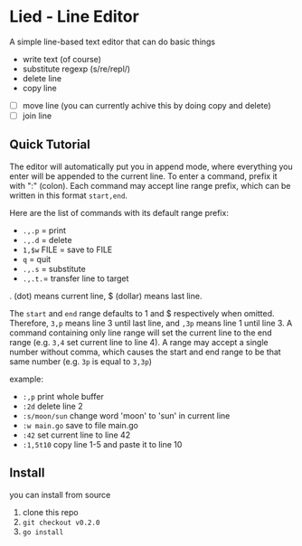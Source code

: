 # Lied - Line Editor

A simple line-based text editor that can do basic things
- write text (of course)
- substitute regexp (s/re/repl/)
- delete line
- copy line
- [ ] move line (you can currently achive this by doing copy and delete)
- [ ] join line

## Quick Tutorial
The editor will automatically put you in append mode, where everything you enter will be appended to the current line.
To enter a command, prefix it with ":" (colon).
Each command may accept line range prefix, which can be written in this format `start,end`.

Here are the list of commands with its default range prefix:
- `.,.p` = print
- `.,.d` = delete
- `1,$w` FILE = save to FILE
- `q`    = quit
- `.,.s` = substitute
- `.,.t.`= transfer line to target

. (dot) means current line, $ (dollar) means last line. 

The `start` and `end` range defaults to 1 and $ respectively when omitted. 
Therefore, `3,p` means line 3 until last line, and `,3p` means line 1 until line 3.
A command containing only line range will set the current line to the end range (e.g. `3,4` set current line to line 4).
A range may accept a single number without comma, which causes the start and end range to be that same number (e.g. `3p` is equal to `3,3p`)

example:
- `:,p` print whole buffer
- `:2d` delete line 2
- `:s/moon/sun` change word 'moon' to 'sun' in current line
- `:w main.go` save to file main.go
- `:42` set current line to line 42
- `:1,5t10` copy line 1-5 and paste it to line 10

## Install
you can install from source
1. clone this repo
2. `git checkout v0.2.0`
3. `go install`
